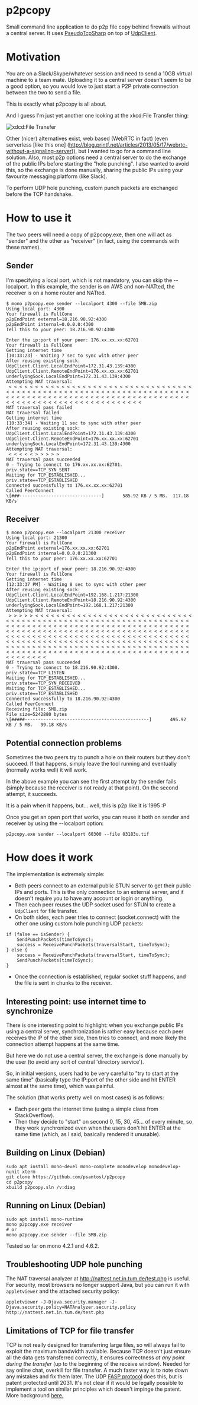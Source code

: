 # p2pcopy
Small command line application to do p2p file copy behind firewalls without a central server. It uses [PseudoTcpSharp](https://github.com/psantosl/PseudoTcpSharp) on top of [UdpClient](https://docs.microsoft.com/en-us/dotnet/api/system.net.sockets.udpclient).

# Motivation
You are on a Slack/Skype/whatever session and need to send a 10GB virtual machine to a team mate. Uploading it to a central server doesn't seem to be a good option, so you would love to just start a P2P private connection between the two to send a file.

This is exactly what p2pcopy is all about.

And I guess I'm just yet another one looking at the xkcd:File Transfer thing:

![xdcd:File Transfer](http://imgs.xkcd.com/comics/file_transfer.png)

Other (nicer) alternatives exist, web based (WebRTC in fact) (even serverless [like this one] (http://blog.printf.net/articles/2013/05/17/webrtc-without-a-signaling-server)), but I wanted to go for a command line solution. Also, most p2p options need a central server to do the exchange of the public IPs before starting the "hole punching". I also wanted to avoid this, so the exchange is done manually, sharing the public IPs using your favourite messaging platform (like Slack).

To perform UDP hole punching, custom punch packets are exchanged before the TCP handshake.

# How to use it
The two peers will need a copy of p2pcopy.exe, then one will act as "sender" and the other as "receiver" (in fact, using the commands with these names).

## Sender
I'm specifying a local port, which is not mandatory, you can skip the --localport. In this example, the sender is on AWS and non-NATted, the receiver is on a home router and NATted.
```
$ mono p2pcopy.exe sender --localport 4300 --file 5MB.zip 
Using local port: 4300
Your firewall is FullCone
p2pEndPoint external=18.216.90.92:4300
p2pEndPoint internal=0.0.0.0:4300
Tell this to your peer: 18.216.90.92:4300

Enter the ip:port of your peer: 176.xx.xx.xx:62701
Your firewall is FullCone
Getting internet time
[10:33:23] - Waiting 7 sec to sync with other peer
After reusing existing sock:
UdpClient.Client.LocalEndPoint=172.31.43.139:4300
UdpClient.Client.RemoteEndPoint=176.xx.xx.xx:62701
underlyingSock.LocalEndPoint=172.31.43.139:4300
Attempting NAT traversal:
 < < < < < < < < < < < < < < < < < < < < < < < < < < < < < < < < < < < < < < < < < < < < < < < < < < < < < < < < < < < < < < < < < < < < < < < < < < < < < < < < < < < < < < < < < < < < < < < < < < < < < < < < < < < < < < < < < < < < < < < < < < < < < < < < < < <
NAT traversal pass failed
NAT traversal failed
Getting internet time
[10:33:34] - Waiting 11 sec to sync with other peer
After reusing existing sock:
UdpClient.Client.LocalEndPoint=172.31.43.139:4300
UdpClient.Client.RemoteEndPoint=176.xx.xx.xx:62701
underlyingSock.LocalEndPoint=172.31.43.139:4300
Attempting NAT traversal:
 < < < < < > > > > >
NAT traversal pass succeeded
0 - Trying to connect to 176.xx.xx.xx:62701.
priv.state==TCP_SYN_SENT
Waiting for TCP_ESTABLISHED...
priv.state==TCP_ESTABLISHED
Connected successfully to 176.xx.xx.xx:62701
Called PeerConnect
\[###-------------------------------]       585.92 KB / 5 MB.  117.18 KB/s
```

## Receiver
```
$ mono p2pcopy.exe --localport 21300 receiver
Using local port: 21300
Your firewall is FullCone
p2pEndPoint external=176.xx.xx.xx:62701
p2pEndPoint internal=0.0.0.0:21300
Tell this to your peer: 176.xx.xx.xx:62701

Enter the ip:port of your peer: 18.216.90.92:4300
Your firewall is FullCone
Getting internet time
[12:33:37 PM] - Waiting 8 sec to sync with other peer
After reusing existing sock:
UdpClient.Client.LocalEndPoint=192.168.1.217:21300
UdpClient.Client.RemoteEndPoint=18.216.90.92:4300
underlyingSock.LocalEndPoint=192.168.1.217:21300
Attempting NAT traversal:
 > > > > > < < < < < < < < < < < < < < < < < < < < < < < < < < < < < < < < < < < < < < < < < < < < < < < < < < < < < < < < < < < < < < < < < < < < < < < < < < < < < < < < < < < < < < < < < < < < < < < < < < < < < < < < < < < < < < < < < < < < < < < < < < < < < < < < < < < < < < < < < < < < < < < < < < < < < < < < < < < < < < < < < < < < < < < < < < < < < < < < < < < < < < < < < < < < < < < < < < < < < < < < < < < < < < < < < < < < < < < < < < < < < < < < < < < < < < < < < < < < < < < < < < < < < < < < < < < < < < < < < < < < < < < < < < < < < < < < < < < < < < < < < < <
NAT traversal pass succeeded
0 - Trying to connect to 18.216.90.92:4300.
priv.state==TCP_LISTEN
Waiting for TCP_ESTABLISHED...
priv.state==TCP_SYN_RECEIVED
Waiting for TCP_ESTABLISHED...
priv.state==TCP_ESTABLISHED
Connected successfully to 18.216.90.92:4300
Called PeerConnect
Receiving file: 5MB.zip
File size=5242880 bytes
\[#####-----------------------------------------------]       495.92 KB / 5 MB.   99.18 KB/s
```

## Potential connection problems
Sometimes the two peers try to punch a hole on their routers but they don't succeed. If that happens, simply leave the tool running and eventually (normally works well) it will work.

In the above example you can see the first attempt by the sender fails (simply because the receiver is not ready at that point). On the second attempt, it succeeds.

It is a pain when it happens, but... well, this is p2p like it is 1995 :P

Once you get an open port that works, you can reuse it both on sender and receiver by using the --localport option:

```p2pcopy.exe sender --localport 60300 --file 03183u.tif```

# How does it work
The implementation is extremely simple:

* Both peers connect to an external public STUN server to get their public IPs and ports. This is the only connection to an external server, and it doesn't require you to have any account or login or anything.
* Then each peer reuses the UDP socket used for STUN to create a `UdpClient` for file transfer.
* On both sides, each peer tries to connect (socket.connect) with the other one using custom hole punching UDP packets:

```
if (false == isSender) {
    SendPunchPackets(timeToSync);
    success = ReceivePunchPackets(traversalStart, timeToSync);
} else {
    success = ReceivePunchPackets(traversalStart, timeToSync);
    SendPunchPackets(timeToSync);
}

```
* Once the connection is established, regular socket stuff happens, and the file is sent in chunks to the receiver.

## Interesting point: use internet time to synchronize
There is one interesting point to highlight: when you exchange public IPs using a central server, synchronization is rather easy because each peer receives the IP of the other side, then tries to connect, and more likely the connection attempt happens at the same time.

But here we do not use a central server, the exchange is done manually by the user (to avoid any sort of central 'directory service').

So, in initial versions, users had to be very careful to "try to start at the same time" (basically type the IP:port of the other side and hit ENTER almost at the same time), which was painful.

The solution (that works pretty well on most cases) is as follows:
* Each peer gets the internet time (using a simple class from StackOverflow).
* Then they decide to "start" on second 0, 15, 30, 45... of every minute, so they work synchronized even when the users don't hit ENTER at the same time (which, as I said, basically rendered it unusable).

## Building on Linux (Debian)
```
sudo apt install mono-devel mono-complete monodevelop monodevelop-nunit xterm
git clone https://github.com/psantosl/p2pcopy
cd p2pcopy
xbuild p2pcopy.sln /v:diag
```

## Running on Linux (Debian)
```
sudo apt install mono-runtime
mono p2pcopy.exe receiver
# or
mono p2pcopy.exe sender --file 5MB.zip 
```
Tested so far on mono 4.2.1 and 4.6.2.

## Troubleshooting UDP hole punching
The NAT traversal analyzer at http://nattest.net.in.tum.de/test.php is useful. For security, most browsers no longer support Java, but you can run it with `appletviewer` and the attached security policy:
```
appletviewer -J-Djava.security.manager -J-Djava.security.policy=NATAnalyzer.security.policy http://nattest.net.in.tum.de/test.php
```

## Limitations of TCP for file transfer
TCP is not really designed for transferring large files, so will always fail to exploit the maximum bandwidth available. Because TCP doesn't just ensure all the data gets transferred correctly, it ensures correctness *at any point during the transfer* (up to the beginning of the receive window). Needed for say online chat, overkill for file transfer. A much faster way is to note down any mistakes and fix them later. The UDP [FASP protocol](https://en.wikipedia.org/wiki/Fast_and_Secure_Protocol) does this, but is patent protected until 2031. It's not clear if it would be legally possible to implement a tool on similar principles which doesn't impinge the patent. More background [here.](https://www.ccdatalab.org/blog/a-desperate-plea-for-a-free-software-alternative-to-aspera)

